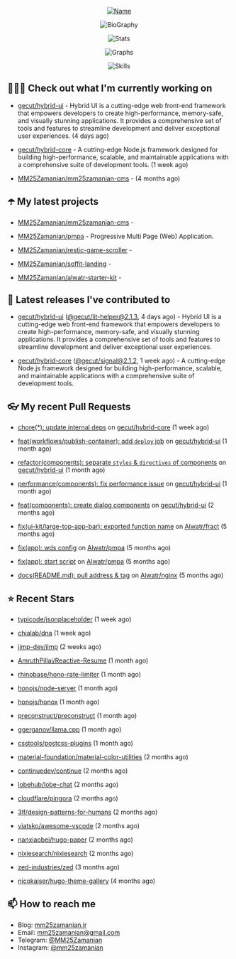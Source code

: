 <p align="center">
  <a href="https://github.com/MM25Zamanian">
    <img
      src="https://readme-typing-svg.demolab.com?font=Comic+Neue&weight=800&size=30&duration=4000&pause=1000&color=04F759&center=true&vCenter=true&multiline=true&repeat=false&width=462&lines=S.+MohammadMahdi+Zamanian"
      alt="Name"
    />
  </a>
</p>

<p align="center">
  <img
    src="https://readme-typing-svg.demolab.com?font=Comic+Neue&duration=4000&pause=1000&color=04F759&center=true&vCenter=true&lines=Junior+Full-Stack+Developer;Focusing+on+Front-End+With+Best+Practice;Trying+to+Learn+SW+Architecture+Patterns"
    alt="BioGraphy"
  />
</p>

<p align="center">
  <img src="https://streak-stats.demolab.com/?user=MM25Zamanian&hide_border=true&border_radius=0&date_format=j%20M%5B%20Y%5D&mode=weekly&card_width=400&background=000802&sideLabels=04F759&dates=04F759&sideNums=04F759&currStreakNum=04F759&ring=04F759&currStreakLabel=04F759&fire=EB4705&hide_longest_streak=true" alt="Stats" />
</p>

<p align="center">
  <img
    src="https://github-readme-activity-graph.vercel.app/graph?username=MM25Zamanian&bg_color=000802&color=04F759&line=04F759&point=ffffff&area=true&hide_border=true"
    alt="Graphs"
  />
</p>

<p align="center">
  <img
    src="https://skillicons.dev/icons?i=androidstudio,arduino,bash,bootstrap,cpp,ts,codepen,css,django,docker,figma,linux,lit,md,mongodb,nginx,nodejs,py,vscode,vite&perline=10"
    alt="Skills"
  />
</p>


## 👨🏻‍💻 Check out what I'm currently working on



- [gecut/hybrid-ui](https://github.com/gecut/hybrid-ui) - Hybrid UI is a cutting-edge web front-end framework that empowers developers to create high-performance, memory-safe, and visually stunning applications. It provides a comprehensive set of tools and features to streamline development and deliver exceptional user experiences. (4 days ago)

- [gecut/hybrid-core](https://github.com/gecut/hybrid-core) - A cutting-edge Node.js framework designed for building high-performance, scalable, and maintainable applications with a comprehensive suite of development tools. (1 week ago)

- [MM25Zamanian/mm25zamanian-cms](https://github.com/MM25Zamanian/mm25zamanian-cms) -  (4 months ago)

## ☂️ My latest projects



- [MM25Zamanian/mm25zamanian-cms](https://github.com/MM25Zamanian/mm25zamanian-cms) - 

- [MM25Zamanian/pmpa](https://github.com/MM25Zamanian/pmpa) - Progressive Multi Page (Web) Application.

- [MM25Zamanian/restic-game-scroller](https://github.com/MM25Zamanian/restic-game-scroller) - 

- [MM25Zamanian/soffit-landing](https://github.com/MM25Zamanian/soffit-landing) - 

- [MM25Zamanian/alwatr-starter-kit](https://github.com/MM25Zamanian/alwatr-starter-kit) - 

## 🎉 Latest releases I've contributed to



- [gecut/hybrid-ui](https://github.com/gecut/hybrid-ui) ([@gecut/lit-helper@2.1.3](https://github.com/gecut/hybrid-ui/releases/tag/%40gecut/lit-helper%402.1.3), 4 days ago) - Hybrid UI is a cutting-edge web front-end framework that empowers developers to create high-performance, memory-safe, and visually stunning applications. It provides a comprehensive set of tools and features to streamline development and deliver exceptional user experiences.

- [gecut/hybrid-core](https://github.com/gecut/hybrid-core) ([@gecut/signal@2.1.2](https://github.com/gecut/hybrid-core/releases/tag/%40gecut/signal%402.1.2), 1 week ago) - A cutting-edge Node.js framework designed for building high-performance, scalable, and maintainable applications with a comprehensive suite of development tools.

## 👓 My recent Pull Requests



- [chore(*): update internal deps](https://github.com/gecut/hybrid-core/pull/112) on [gecut/hybrid-core](https://github.com/gecut/hybrid-core) (1 week ago)

- [feat(workflows/publish-container): add `deploy` job](https://github.com/gecut/hybrid-ui/pull/85) on [gecut/hybrid-ui](https://github.com/gecut/hybrid-ui) (1 month ago)

- [refactor(components): separate `styles` &amp; `directives` of components](https://github.com/gecut/hybrid-ui/pull/83) on [gecut/hybrid-ui](https://github.com/gecut/hybrid-ui) (1 month ago)

- [performance(components): fix performance issue](https://github.com/gecut/hybrid-ui/pull/58) on [gecut/hybrid-ui](https://github.com/gecut/hybrid-ui) (1 month ago)

- [feat(components): create dialog components](https://github.com/gecut/hybrid-ui/pull/26) on [gecut/hybrid-ui](https://github.com/gecut/hybrid-ui) (2 months ago)

- [fix(ui-kit/large-top-app-bar): exported function name](https://github.com/Alwatr/fract/pull/155) on [Alwatr/fract](https://github.com/Alwatr/fract) (5 months ago)

- [fix(app): wds config](https://github.com/Alwatr/pmpa/pull/48) on [Alwatr/pmpa](https://github.com/Alwatr/pmpa) (5 months ago)

- [fix(app): start script](https://github.com/Alwatr/pmpa/pull/47) on [Alwatr/pmpa](https://github.com/Alwatr/pmpa) (5 months ago)

- [docs(README.md): pull address &amp; tag](https://github.com/Alwatr/nginx/pull/21) on [Alwatr/nginx](https://github.com/Alwatr/nginx) (5 months ago)

## ⭐ Recent Stars



- [typicode/jsonplaceholder](https://github.com/typicode/jsonplaceholder) (1 week ago)

- [chialab/dna](https://github.com/chialab/dna) (1 week ago)

- [jimp-dev/jimp](https://github.com/jimp-dev/jimp) (2 weeks ago)

- [AmruthPillai/Reactive-Resume](https://github.com/AmruthPillai/Reactive-Resume) (1 month ago)

- [rhinobase/hono-rate-limiter](https://github.com/rhinobase/hono-rate-limiter) (1 month ago)

- [honojs/node-server](https://github.com/honojs/node-server) (1 month ago)

- [honojs/honox](https://github.com/honojs/honox) (1 month ago)

- [preconstruct/preconstruct](https://github.com/preconstruct/preconstruct) (1 month ago)

- [ggerganov/llama.cpp](https://github.com/ggerganov/llama.cpp) (1 month ago)

- [csstools/postcss-plugins](https://github.com/csstools/postcss-plugins) (1 month ago)

- [material-foundation/material-color-utilities](https://github.com/material-foundation/material-color-utilities) (2 months ago)

- [continuedev/continue](https://github.com/continuedev/continue) (2 months ago)

- [lobehub/lobe-chat](https://github.com/lobehub/lobe-chat) (2 months ago)

- [cloudflare/pingora](https://github.com/cloudflare/pingora) (2 months ago)

- [3lf/design-patterns-for-humans](https://github.com/3lf/design-patterns-for-humans) (2 months ago)

- [viatsko/awesome-vscode](https://github.com/viatsko/awesome-vscode) (2 months ago)

- [nanxiaobei/hugo-paper](https://github.com/nanxiaobei/hugo-paper) (2 months ago)

- [nixiesearch/nixiesearch](https://github.com/nixiesearch/nixiesearch) (2 months ago)

- [zed-industries/zed](https://github.com/zed-industries/zed) (3 months ago)

- [nicokaiser/hugo-theme-gallery](https://github.com/nicokaiser/hugo-theme-gallery) (4 months ago)

## 📫 How to reach me

- Blog: [mm25zamanian.ir](https://mm25zamanian.ir)
- Email: [mm25zamanian@gmail.com](mailto://mm25zamanian@gmail.com)
- Telegram: [@MM25Zamanian](https://t.me/MM25Zamanian)
- Instagram: [@mm25zamanian](https://instagram.com/mm25zamanian)
